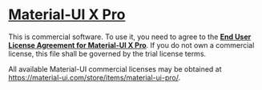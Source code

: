# [Material-UI X Pro](https://material-ui.com/x/)

This is commercial software.
To use it, you need to agree to the [**End User License Agreement for Material-UI X Pro**](https://material-ui.com/x/license/).
If you do not own a commercial license, this file shall be governed by the trial license terms.

All available Material-UI commercial licenses may be obtained at https://material-ui.com/store/items/material-ui-pro/.
